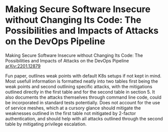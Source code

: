 # Making Secure Software Insecure without Changing Its Code: The Possibilities and Impacts of Attacks on the DevOps Pipeline
Making Secure Software Insecure without Changing Its Code: The Possibilities and Impacts of Attacks on the DevOps Pipeline [arXiv:2201.12879](https://arxiv.org/abs/2201.12879)

Fun paper, outlines weak points with default K8s setups if not kept in mind. Most usefull information is formatted neatly into two tables first being the weak points and second outlining specific attacks, with the mitigations outlined directly in the first table and for the second table in section 5. 
It also documents the attacks themselves through command line code, could be incorporated in standard tests potentially.
Does not account for the use of service meshes, which at a cursory glance should mitigate the weaknesses outlined in the first table not mitigated by 2-factor authentication, and should help with all attacks outlined through the second table by mitigating privilege escalation.
